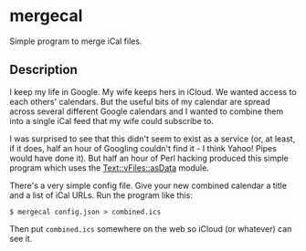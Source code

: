# mergecal

Simple program to merge iCal files.

## Description

I keep my life in Google. My wife keeps hers in iCloud. We wanted access
to each others' calendars. But the useful bits of my calendar are spread
across several different Google calendars and I wanted to combine them
into a single iCal feed that my wife could subscribe to.

I was surprised to see that this didn't seem to exist as a service (or,
at least, if it does, half an hour of Googling couldn't find it - I think
Yahoo! Pipes would have done it). But half an hour of Perl hacking produced
this simple program which uses the
[Text::vFiles::asData](https://metacpan.org/release/Text-vFile-asData)
module.

There's a very simple config file. Give your new combined calendar a title
and a list of iCal URLs. Run the program like this:

    $ mergecal config.json > combined.ics

Then put `combined.ics` somewhere on the web so iCloud (or whatever) can
see it.
